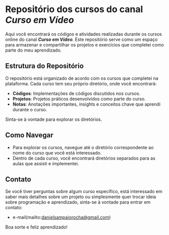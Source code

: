 # Repositório dos cursos do canal *Curso em Vídeo*

Aqui você encontrará os códigos e atividades realizadas durante os cursos online do canal ***Curso em Vídeo***. Este repositório serve como um espaço para armazenar e compartilhar os projetos e exercícios que completei como parte do meu aprendizado.

## Estrutura do Repositório

O repositório está organizado de acordo com os cursos que completei na plataforma. Cada curso tem seu próprio diretório, onde você encontrará:

- **Códigos**: Implementações de códigos discutidos nos cursos.
- **Projetos**: Projetos práticos desenvolvidos como parte do curso.
- **Notas**: Anotações importantes, insights e conceitos chave que aprendi durante o curso.

Sinta-se à vontade para explorar os diretórios.

## Como Navegar

- Para explorar os cursos, navegue até o diretório correspondente ao nome do curso que você está interessado.
- Dentro de cada curso, você encontrará diretórios separados para as aulas que assisti e implementei.

## Contato

Se você tiver perguntas sobre algum curso específico, está interessado em saber mais detalhes sobre um projeto ou simplesmente quer trocar ideia sobre programação e aprendizado, sinta-se à vontade para entrar em contato:

- e-mail(mailto:danielsampaiorocha@gmail.com)

Boa sorte e feliz aprendizado!
